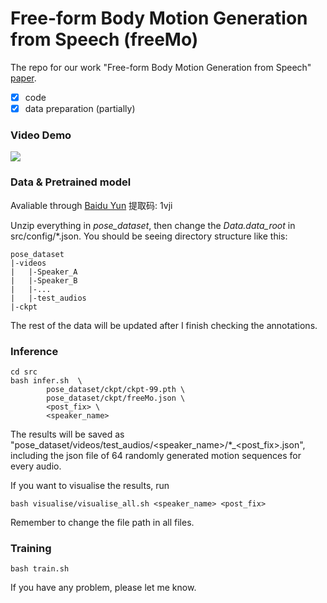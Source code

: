 # Free-form Body Motion Generation from Speech (freeMo)

The repo for our work "Free-form Body Motion Generation from Speech" [paper](http://arxiv.org/abs/2203.02291).

- [x] code 
- [x] data preparation (partially)

### Video Demo
[![](https://res.cloudinary.com/marcomontalbano/image/upload/v1639640143/video_to_markdown/images/youtube--Wb5VYqKX_x0-c05b58ac6eb4c4700831b2b3070cd403.jpg)](https://youtu.be/Wb5VYqKX_x0 "")

### Data & Pretrained model
Avaliable through [Baidu Yun](https://pan.baidu.com/s/18aeNlFuUNHbavlJFeSMn-Q) 提取码: 1vji

Unzip everything in *pose_dataset*, then change the *Data.data_root* in src/config/*.json. You should be seeing directory structure like this:

    pose_dataset
    |-videos
    |   |-Speaker_A
    |   |-Speaker_B
    |   |-...
    |   |-test_audios
    |-ckpt

The rest of the data will be updated after I finish checking the annotations.

### Inference

    cd src
    bash infer.sh  \
            pose_dataset/ckpt/ckpt-99.pth \
            pose_dataset/ckpt/freeMo.json \
            <post_fix> \
            <speaker_name>

The results will be saved as "pose_dataset/videos/test_audios/<speaker_name>/*_<post_fix>.json", including the json file of 64 randomly generated motion sequences for every audio. 

If you want to visualise the results, run

    bash visualise/visualise_all.sh <speaker_name> <post_fix>

Remember to change the file path in all files.

### Training
    
    bash train.sh

If you have any problem, please let me know.